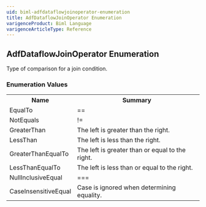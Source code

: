 ```yaml
---
uid: biml-adfdataflowjoinoperator-enumeration
title: AdfDataflowJoinOperator Enumeration
varigenceProduct: Biml Language
varigenceArticleType: Reference
---
```


## AdfDataflowJoinOperator Enumeration<div class="LanguageSummary"><div class ="SummaryItem">Type of comparison for a join condition.</div></div><div class="EnumValueGroup">### Enumeration Values<table id="EnumValue" class="MemberList"><tbody><tr><th class="MemberNameColumnHeader">Name</th><th class="MemberSummaryColumnHeader">Summary</th></tr><tr class="cd0"><td class="MemberName">EqualTo</td><td class="MemberSummary"><div class ="SummaryItem">==</div></td></tr><tr class="cd1"><td class="MemberName">NotEquals</td><td class="MemberSummary"><div class ="SummaryItem">!=</div></td></tr><tr class="cd0"><td class="MemberName">GreaterThan</td><td class="MemberSummary"><div class ="SummaryItem">The left is greater than the right.</div></td></tr><tr class="cd1"><td class="MemberName">LessThan</td><td class="MemberSummary"><div class ="SummaryItem">The left is less than the right.</div></td></tr><tr class="cd0"><td class="MemberName">GreaterThanEqualTo</td><td class="MemberSummary"><div class ="SummaryItem">The left is greater than or equal to the right.</div></td></tr><tr class="cd1"><td class="MemberName">LessThanEqualTo</td><td class="MemberSummary"><div class ="SummaryItem">The left is less than or equal to the right.</div></td></tr><tr class="cd0"><td class="MemberName">NullInclusiveEqual</td><td class="MemberSummary"><div class ="SummaryItem">===</div></td></tr><tr class="cd1"><td class="MemberName">CaseInsensitiveEqual</td><td class="MemberSummary"><div class ="SummaryItem">Case is ignored when determining equality.</div></td></tr></tbody></table></div>